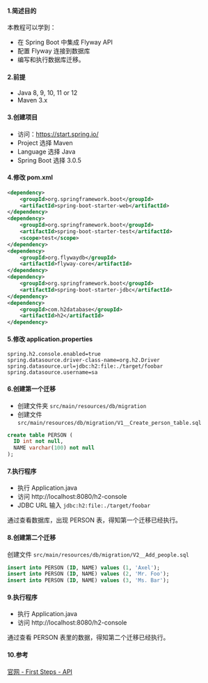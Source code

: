 #### 1.简述目的
本教程可以学到：    
* 在 Spring Boot 中集成 Flyway API
* 配置 Flyway 连接到数据库
* 编写和执行数据库迁移。

#### 2.前提
 * Java 8, 9, 10, 11 or 12
 * Maven 3.x
 
#### 3.创建项目
 * 访问：https://start.spring.io/
 * Project 选择 Maven
 * Language 选择 Java
 * Spring Boot 选择 3.0.5
  
#### 4.修改 pom.xml
```xml
<dependency>
    <groupId>org.springframework.boot</groupId>
    <artifactId>spring-boot-starter-web</artifactId>
</dependency>
<dependency>
    <groupId>org.springframework.boot</groupId>
    <artifactId>spring-boot-starter-test</artifactId>
    <scope>test</scope>
</dependency>
<dependency>
    <groupId>org.flywaydb</groupId>
    <artifactId>flyway-core</artifactId>
</dependency>
<dependency>
    <groupId>org.springframework.boot</groupId>
    <artifactId>spring-boot-starter-jdbc</artifactId>
</dependency>
<dependency>
    <groupId>com.h2database</groupId>
    <artifactId>h2</artifactId>
</dependency>
```

#### 5.修改 application.properties
```
spring.h2.console.enabled=true
spring.datasource.driver-class-name=org.h2.Driver
spring.datasource.url=jdbc:h2:file:./target/foobar
spring.datasource.username=sa
``` 
#### 6.创建第一个迁移
 * 创建文件夹 `src/main/resources/db/migration`
 * 创建文件 `src/main/resources/db/migration/V1__Create_person_table.sql`
```SQL
create table PERSON (
  ID int not null,
  NAME varchar(100) not null
);
```

#### 7.执行程序
 * 执行 Application.java
 * 访问 http://localhost:8080/h2-console
 * JDBC URL 输入 `jdbc:h2:file:./target/foobar` 
 
  通过查看数据库，出现 PERSON 表，得知第一个迁移已经执行。

#### 8.创建第二个迁移
  创建文件 `src/main/resources/db/migration/V2__Add_people.sql`
```SQL
insert into PERSON (ID, NAME) values (1, 'Axel');
insert into PERSON (ID, NAME) values (2, 'Mr. Foo');
insert into PERSON (ID, NAME) values (3, 'Ms. Bar');
```
  
#### 9.执行程序
 * 执行 Application.java
 * 访问 http://localhost:8080/h2-console  
 
  通过查看 PERSON 表里的数据，得知第二个迁移已经执行。

#### 10.参考
 [官网 - First Steps - API](https://documentation.red-gate.com/fd/first-steps-api-184127575.html)